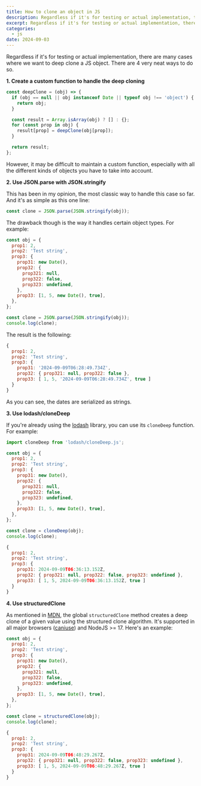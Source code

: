 ```yaml
---
title: How to clone an object in JS
description: Regardless if it's for testing or actual implementation, there are many cases where we want to deep clone a JS object. There are 4 very neat ways to do so.
excerpt: Regardless if it's for testing or actual implementation, there are many cases where we want to deep clone a JS object. There are 4 very neat ways to do so.
categories:
  - js
date: 2024-09-03
---
```


Regardless if it's for testing or actual implementation, there are many cases where we want to deep clone a JS object. There are 4 very neat ways to do so.

**1. Create a custom function to handle the deep cloning**

```js
const deepClone = (obj) => {
  if (obj == null || obj instanceof Date || typeof obj !== 'object') {
    return obj;
  }

  const result = Array.isArray(obj) ? [] : {};
  for (const prop in obj) {
    result[prop] = deepClone(obj[prop]);
  }

  return result;
};
```

However, it may be difficult to maintain a custom function, especially with all the different kinds of objects you have to take into account.

**2. Use JSON.parse with JSON.stringify**

This has been in my opinion, the most classic way to handle this case so far. And it's as simple as this one line:

```js
const clone = JSON.parse(JSON.stringify(obj));
```

The drawback though is the way it handles certain object types. For example:

```js
const obj = {
  prop1: 2,
  prop2: 'Test string',
  prop3: {
    prop31: new Date(),
    prop32: {
      prop321: null,
      prop322: false,
      prop323: undefined,
    },
    prop33: [1, 5, new Date(), true],
  },
};

const clone = JSON.parse(JSON.stringify(obj));
console.log(clone);
```

The result is the following:

```js
{
  prop1: 2,
  prop2: 'Test string',
  prop3: {
    prop31: '2024-09-09T06:28:49.734Z',
    prop32: { prop321: null, prop322: false },
    prop33: [ 1, 5, '2024-09-09T06:28:49.734Z', true ]
  }
}
```

As you can see, the dates are serialized as strings.

**3. Use lodash/cloneDeep**

If you're already using the <a href="https://lodash.com/" target="_blank" rel="noreferrer">lodash</a> library, you can use its `cloneDeep` function. For example:

```js
import cloneDeep from 'lodash/cloneDeep.js';

const obj = {
  prop1: 2,
  prop2: 'Test string',
  prop3: {
    prop31: new Date(),
    prop32: {
      prop321: null,
      prop322: false,
      prop323: undefined,
    },
    prop33: [1, 5, new Date(), true],
  },
};

const clone = cloneDeep(obj);
console.log(clone);
```

```js
{
  prop1: 2,
  prop2: 'Test string',
  prop3: {
    prop31: 2024-09-09T06:36:13.152Z,
    prop32: { prop321: null, prop322: false, prop323: undefined },
    prop33: [ 1, 5, 2024-09-09T06:36:13.152Z, true ]
  }
}
```

**4. Use structuredClone**

As mentioned in <a href="https://developer.mozilla.org/en-US/docs/Web/API/structuredClone" target="_blank" rel="noreferrer">MDN</a>, the global `structuredClone` method creates a deep clone of a given value using the structured clone algorithm. It's supported in all major browsers (<a href="https://caniuse.com/?search=structuredClone" target="_blank" rel="noreferrer">caniuse</a>) and NodeJS >= 17. Here's an example:

```js
const obj = {
  prop1: 2,
  prop2: 'Test string',
  prop3: {
    prop31: new Date(),
    prop32: {
      prop321: null,
      prop322: false,
      prop323: undefined,
    },
    prop33: [1, 5, new Date(), true],
  },
};

const clone = structuredClone(obj);
console.log(clone);
```

```js
{
  prop1: 2,
  prop2: 'Test string',
  prop3: {
    prop31: 2024-09-09T06:48:29.267Z,
    prop32: { prop321: null, prop322: false, prop323: undefined },
    prop33: [ 1, 5, 2024-09-09T06:48:29.267Z, true ]
  }
}
```
